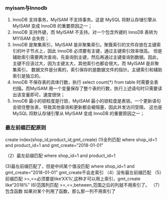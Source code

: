 ### myisam与Innodb

1. InnoDB 支持事务，MyISAM 不支持事务。这是 MySQL 将默认存储引擎从 MyISAM 变成 InnoDB 的重要原因之一；
2. InnoDB 支持外键，而 MyISAM 不支持。对一个包含外键的 InnoDB 表转为 MYISAM 会失败；  
3. InnoDB 是聚集索引，MyISAM 是非聚集索引。聚簇索引的文件存放在主键索引的叶子节点上，因此 InnoDB 必须要有主键，通过主键索引效率很高。
但是辅助索引需要两次查询，先查询到主键，然后再通过主键查询到数据。因此，主键不应该过大，因为主键太大，其他索引也都会很大。而 MyISAM 是非聚集索引，
数据文件是分离的，索引保存的是数据文件的指针。主键索引和辅助索引是独立的。 
4. InnoDB 不保存表的具体行数，执行 select count(*) from table 时需要全表扫描。而MyISAM 用一个变量保存了整个表的行数，执行上述语句时只需要读出该变量即可，速度很快； 
5. InnoDB 最小的锁粒度是行锁，MyISAM 最小的锁粒度是表锁。一个更新语句会锁住整张表，导致其他查询和更新都会被阻塞，因此并发访问受限。
这也是 MySQL 将默认存储引擎从 MyISAM 变成 InnoDB 的重要原因之一；

### 最左前缀匹配原则
create index(shop_id,product_id,gmt_create)
(1)全列匹配
where shop_id=1 and product_id=1 and gmt_create=“2018-01-01”

（2）最左前缀匹配
where shop_id=1 and product_id=1 

(3)最左前缀匹配了，但是中间某个值没匹配
where shop_id=1 and gmt_create=“2018-01-01”
gmt_create不会走索引
（4）没有最左前缀匹配
（5）前缀匹配    >=,<=必须要是like‘XX%’,这种才可以用上索引，gmt_create like“2018%”
(6)范围列匹配   >=,<=,between,范围之后的列就不用索引了。
（7）包含函数   如果对某个列用了函数，那么那一列不用索引了
